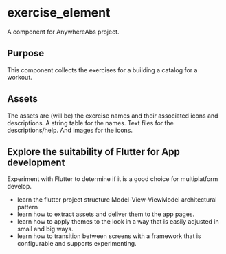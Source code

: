 # exercise_element

A component for AnywhereAbs project.

## Purpose 

This component collects the exercises for a building a catalog for a workout.

## Assets

The assets are (will be) the exercise names and their associated icons and descriptions. A string table for the names. Text files for the descriptions/help. And images for the icons.

## Explore the suitability of Flutter for App development

Experiment with Flutter to determine if it is a good choice for multiplatform develop. 

- learn the flutter project structure  Model-View-ViewModel architectural pattern
- learn how to extract assets and deliver them to the app pages.
- learn how to apply themes to the look in a way that is easily adjusted in small and big ways.
- learn how to transition between screens with a framework that is configurable and supports experimenting.

